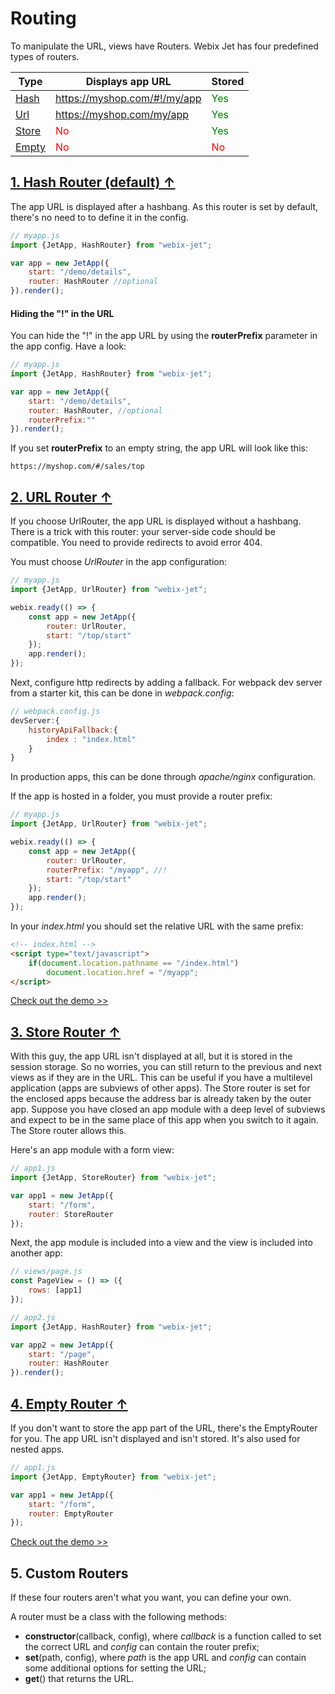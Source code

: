 # <span id="contents">Routing</span>

To manipulate the URL, views have Routers. Webix Jet has four predefined types of routers.

| Type            | Displays app URL   | Stored   |
|-----------------|--------------------|----------|
| [Hash](#hash)   | <span style="color:green;">https://myshop.com/#!/my/app</span> | <span style="color:green;">Yes</span> |
| [Url](#url)     | <span style="color:green;">https://myshop.com/my/app</span>    | <span style="color:green;">Yes</span> |
| [Store](#store) | <span style="color:red;">No</span> | <span style="color:green;">Yes</span> |
| [Empty](#empty) | <span style="color:red;">No</span> | <span style="color:red;">No</span> |

## [<span id="hash">1. Hash Router \(default\) &uarr;</span>](#contents)

The app URL is displayed after a hashbang. As this router is set by default, there's no need to to define it in the config.

```js
// myapp.js
import {JetApp, HashRouter} from "webix-jet";

var app = new JetApp({
    start: "/demo/details",
    router: HashRouter //optional
}).render();
```

#### Hiding the "!" in the URL

You can hide the "!" in the app URL by using the **routerPrefix** parameter in the app config. Have a look:

```js
// myapp.js
import {JetApp, HashRouter} from "webix-jet";

var app = new JetApp({
    start: "/demo/details",
	router: HashRouter, //optional
	routerPrefix:""
}).render();
```

If you set **routerPrefix** to an empty string, the app URL will look like this:

```
https://myshop.com/#/sales/top
```

## [<span id="url">2. URL Router &uarr;</span>](#contents)

If you choose UrlRouter, the app URL is displayed without a hashbang. There is a trick with this router: your server-side code should be compatible. You need to provide redirects to avoid error 404.

You must choose _UrlRouter_ in the app configuration:

```js
// myapp.js
import {JetApp, UrlRouter} from "webix-jet";

webix.ready(() => {
	const app = new JetApp({
		router: UrlRouter,
		start: "/top/start"
	});
	app.render();
});
```

Next, configure http redirects by adding a fallback. For webpack dev server from a starter kit, this can be done in _webpack.config_:

```js
// webpack.config.js
devServer:{
	historyApiFallback:{
		index : "index.html"
	}
}
```
In production apps, this can be done through *apache/nginx* configuration.

If the app is hosted in a folder, you must provide a router prefix:

```js
// myapp.js
import {JetApp, UrlRouter} from "webix-jet";

webix.ready(() => {
	const app = new JetApp({
		router: UrlRouter,
		routerPrefix: "/myapp", //!
		start: "/top/start"
	});
	app.render();
});
```

In your _index.html_ you should set the relative URL with the same prefix:

```html
<!-- index.html -->
<script type="text/javascript">
	if(document.location.pathname == "/index.html")
		document.location.href = "/myapp";
</script>
```

[Check out the demo >>](https://github.com/webix-hub/jet-demos/blob/master/sources/routers-url.js)

## [<span id="store">3. Store Router &uarr;</span>](#contents)

With this guy, the app URL isn't displayed at all, but it is stored in the session storage. So no worries, you can still return to the previous and next views as if they are in the URL. This can be useful if you have a multilevel application \(apps are subviews of other apps\). The Store router is set for the enclosed apps because the address bar is already taken by the outer app. Suppose you have closed an app module with a deep level of subviews and expect to be in the same place of this app when you switch to it again. The Store router allows this.

Here's an app module with a form view:

```js
// app1.js
import {JetApp, StoreRouter} from "webix-jet";

var app1 = new JetApp({
    start: "/form",
    router: StoreRouter
});
```

Next, the app module is included into a view and the view is included into another app:

```js
// views/page.js
const PageView = () => ({
    rows: [app1]
});

// app2.js
import {JetApp, HashRouter} from "webix-jet";

var app2 = new JetApp({
    start: "/page",
    router: HashRouter
}).render();
```

## [<span id="empty">4. Empty Router &uarr;</span>](#contents)

If you don't want to store the app part of the URL, there's the EmptyRouter for you. The app URL isn't displayed and isn't stored. It's also used for nested apps. 

```js
// app1.js
import {JetApp, EmptyRouter} from "webix-jet";

var app1 = new JetApp({
    start: "/form",
    router: EmptyRouter
});
```

[Check out the demo >>](https://github.com/webix-hub/jet-demos/blob/b686944b383745070fc977aa9123f01a36ce2b3c/sources/viewapp.js)

## 5. Custom Routers

If these four routers aren't what you want, you can define your own.

A router must be a class with the following methods:

- **constructor**(callback, config), where _callback_ is a function called to set the correct URL and _config_ can contain the router prefix;
- **set**(path, config), where _path_ is the app URL and _config_ can contain some additional options for setting the URL;
- **get**() that returns the URL.